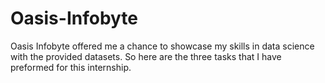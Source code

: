 # Oasis-Infobyte
Oasis Infobyte offered me a chance to showcase my skills in data science with the provided datasets. So here are the three tasks that I have preformed for this internship.
